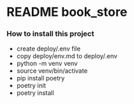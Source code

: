 # README book_store #

### How to install this project ###

* create deploy/.env file
* copy deploy/env.md to deploy/.env
* python -m venv venv
* source venv/bin/activate
* pip install poetry
* poetry init
* poetry install


